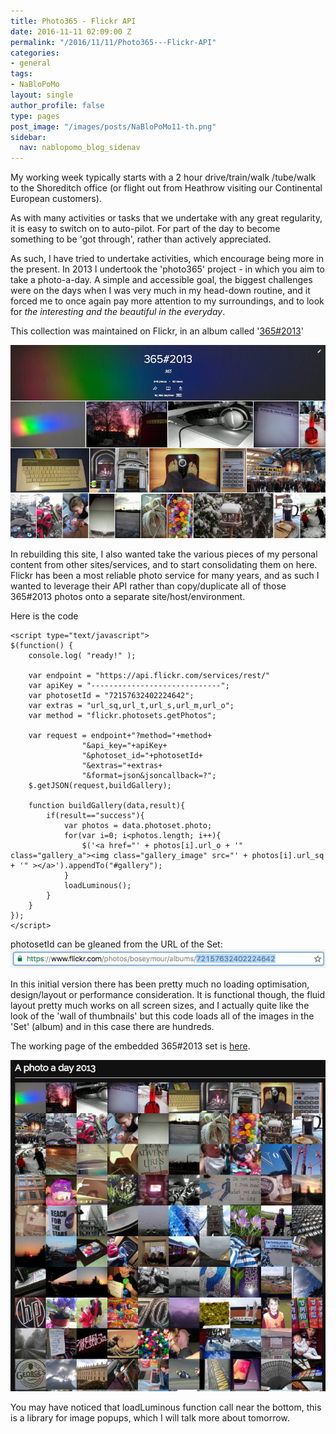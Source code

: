 ```yaml
---
title: Photo365 - Flickr API
date: 2016-11-11 02:09:00 Z
permalink: "/2016/11/11/Photo365---Flickr-API"
categories:
- general
tags:
- NaBloPoMo
layout: single
author_profile: false
type: pages
post_image: "/images/posts/NaBloPoMo11-th.png"
sidebar:
  nav: nablopomo_blog_sidenav
---
```


My working week typically starts with a 2 hour drive/train/walk /tube/walk to the Shoreditch office (or flight out from Heathrow visiting our Continental European customers).

As with many activities or tasks that we undertake with any great regularity, it is easy to switch on to auto-pilot. For part of the day to become something to be 'got through', rather than actively appreciated.

As such, I have tried to undertake activities, which encourage being more in the present. In 2013 I undertook the 'photo365' project - in which you aim to take a photo-a-day. A simple and accessible goal, the biggest challenges were on the days when I was very much in my head-down routine, and it forced me to once again pay more attention to my surroundings, and to look for *the interesting and the beautiful in the everyday*.

This collection was maintained on Flickr, in an album called '[365#2013](https://www.flickr.com/photos/boseymour/albums/72157632402224642)'

[![365 2013 Set on Flickr](/images/posts/NaBloPoMo11-Flickr-365213.png)](https://www.flickr.com/photos/boseymour/albums/72157632402224642)


In rebuilding this site, I also wanted take the various pieces of my personal content from other sites/services, and to start consolidating them on here. Flickr has been a most reliable photo service for many years, and as such I wanted to leverage their API rather than copy/duplicate all of those 365#2013 photos onto a separate site/host/environment.

Here is the code

```
<script type="text/javascript">
$(function() {
    console.log( "ready!" );

    var endpoint = "https://api.flickr.com/services/rest/"
    var apiKey = "-----------------------------";
    var photosetId = "72157632402224642";
    var extras = "url_sq,url_t,url_s,url_m,url_o";
    var method = "flickr.photosets.getPhotos";

    var request = endpoint+"?method="+method+
                "&api_key="+apiKey+
                "&photoset_id="+photosetId+
                "&extras="+extras+
                "&format=json&jsoncallback=?";
    $.getJSON(request,buildGallery);

    function buildGallery(data,result){
        if(result=="success"){
            var photos = data.photoset.photo;
            for(var i=0; i<photos.length; i++){
                $('<a href="' + photos[i].url_o + '" class="gallery_a"><img class="gallery_image" src="' + photos[i].url_sq + '" ></a>').appendTo("#gallery");
            }
            loadLuminous();
        }
    }
});
</script>
```

photosetId can be gleaned from the URL of the Set:
![Flickr-URL](/images/posts/NaBloPoMo11-Flickr-URL.png)

In this initial version there has been pretty much no loading optimisation, design/layout or performance consideration. It is functional though, the fluid layout pretty much works on all screen sizes, and I actually quite like the look of the 'wall of thumbnails' but this code loads all of the images in the 'Set' (album) and in this case there are hundreds.

The working page of the embedded 365#2013 set is [here](/photo365-2013/).

![Embedded Flickr Set](/images/posts/NaBloPoMo11-Embedded.png)

You may have noticed that loadLuminous function call near the bottom, this is a library for image popups, which I will talk more about tomorrow.
